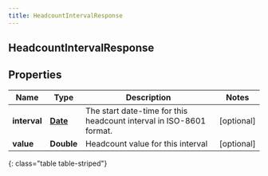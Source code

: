 ```yaml
---
title: HeadcountIntervalResponse
---
```

## HeadcountIntervalResponse


## Properties

| Name | Type | Description | Notes |
| ------------ | ------------- | ------------- | ------------- |
| **interval** | [**Date**](Date.html) | The start date-time for this headcount interval in ISO-8601 format. |  [optional] |
| **value** | **Double** | Headcount value for this interval |  [optional] |
{: class="table table-striped"}



